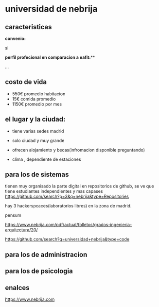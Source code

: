 # universidad de nebrija

## caracteristicas

**convenio:**

si

**perfil profecional en comparacion a eafit:****

...

## costo de vida

* 550€ promedio habitacion
* 15€ comida promedio
* 1150€ promedio por mes

## el lugar y la ciudad:

 * tiene varias sedes madrid
 
 * solo ciudad y muy grande

 * ofrecen alojamiento y becas(infromacion disponible preguntando)

 * clima , dependiente de estaciones
 
## para los de sistemas

tienen muy organisado la parte digital en repositorios de github, se ve que tiene estudiantes independientes y mas capases
https://github.com/search?p=3&q=nebrija&type=Repositories

hay 3 hackerspcaces(laboratorios libres) en la zona de madrid.

pensum

https://www.nebrija.com/pdf/actual/folletos/grados-ingenieria-arquitectura/20/

https://github.com/search?q=universidad+nebrija&type=code

## para los de administracion
## para los de psicologia


## enalces
https://www.nebrija.com
